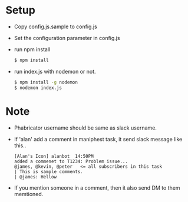 # Setup
* Copy config.js.sample to config.js
* Set the configuration parameter in config.js
* run npm install

  ```sh
  $ npm install
  ```
* run index.js with nodemon or not.

  ```sh
  $ npm install -g nodemon
  $ nodemon index.js
  ```

# Note
* Phabricator username should be same as slack username.
* If 'alan' add a comment in maniphest task, it send slack message like this..

  ```
  [Alan's Icon] alanbot  14:50PM
  added a commenet to T1234: Problem issue...
  @james, @kevin, @peter   <= all subscribers in this task
  | This is sample comments.
  | @james: Hellow
  ```
* If you mention someone in a comment, then it also send DM to them memtioned.

